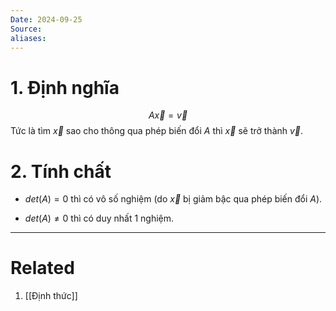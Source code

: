 ```yaml
---
Date: 2024-09-25
Source: 
aliases:
---
```

# 1. Định nghĩa

$$A\vec{x} = \vec{v}$$
Tức là tìm $\vec{x}$ sao cho thông qua phép biến đổi $A$ thì $\vec{x}$ sẽ trở thành $\vec{v}$.

# 2. Tính chất
- $det(A) = 0$ thì có vô số nghiệm (do $\vec{x}$ bị giảm bậc qua phép biến đổi $A$).

- $det(A)  \not= 0$  thì có duy nhất 1 nghiệm.
---
# Related
1. [[Định thức]]